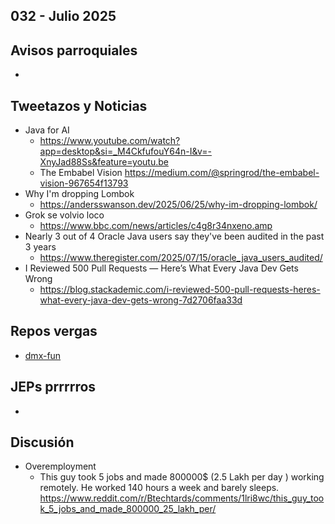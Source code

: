 032 - Julio 2025
--

## Avisos parroquiales
*

## Tweetazos y Noticias
* Java for AI
  * https://www.youtube.com/watch?app=desktop&si=_M4CkfufouY64n-I&v=-XnyJad88Ss&feature=youtu.be
  * The Embabel Vision https://medium.com/@springrod/the-embabel-vision-967654f13793
* Why I'm dropping Lombok
  * https://andersswanson.dev/2025/06/25/why-im-dropping-lombok/
* Grok se volvio loco
  * https://www.bbc.com/news/articles/c4g8r34nxeno.amp
* Nearly 3 out of 4 Oracle Java users say they've been audited in the past 3 years
  * https://www.theregister.com/2025/07/15/oracle_java_users_audited/
* I Reviewed 500 Pull Requests — Here’s What Every Java Dev Gets Wrong
  * https://blog.stackademic.com/i-reviewed-500-pull-requests-heres-what-every-java-dev-gets-wrong-7d2706faa33d 

## Repos vergas

*  [dmx-fun](https://github.com/domix/dmx-fun) 

## JEPs prrrrros

*

## Discusión
* Overemployment
  * This guy took 5 jobs and made 800000$ (2.5 Lakh per day ) working remotely. He worked 140 hours a week and barely sleeps. https://www.reddit.com/r/Btechtards/comments/1lri8wc/this_guy_took_5_jobs_and_made_800000_25_lakh_per/
